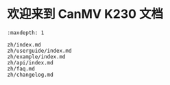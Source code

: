 # 欢迎来到 CanMV K230 文档

```{toctree}
:maxdepth: 1

zh/index.md
zh/userguide/index.md
zh/example/index.md
zh/api/index.md
zh/faq.md
zh/changelog.md
```

